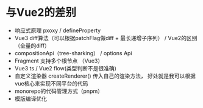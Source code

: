 # **与Vue2的差别**

- 响应式原理 pxoxy / defineProperty
- Vue3 diff算法（可以根据patchFlag做diff + 最长递增子序列） /  Vue2的区别（全量的diff）
- compositionApi（tree-sharking） / options Api
- Fragment 支持多个根节点 （Vue3）
- Vue3 ts  / Vue2 flow(类型判断不是很准确)
- 自定义渲染器 createRenderer() 传入自己的渲染方法， 好处就是我可以根据vue核心来实现不同平台的代码
- monorepo的代码管理方式（pnpm）
- 模版编译优化